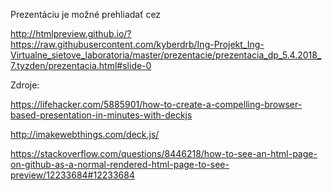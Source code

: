 Prezentáciu je možné prehliadať cez

  http://htmlpreview.github.io/?https://raw.githubusercontent.com/kyberdrb/Ing-Projekt_Ing-Virtualne_sietove_laboratoria/master/prezentacie/prezentacia_dp_5.4.2018_7.tyzden/prezentacia.html#slide-0

Zdroje:

  https://lifehacker.com/5885901/how-to-create-a-compelling-browser-based-presentation-in-minutes-with-deckjs

  http://imakewebthings.com/deck.js/

  https://stackoverflow.com/questions/8446218/how-to-see-an-html-page-on-github-as-a-normal-rendered-html-page-to-see-preview/12233684#12233684